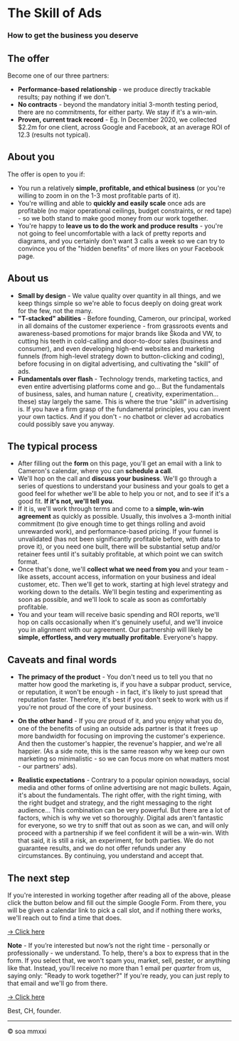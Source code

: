 # The Skill of Ads
### How to get the business you deserve


## The offer

Become one of our three partners:

- **Performance-based relationship** - we produce directly trackable results; pay nothing if we don't.
- **No contracts** - beyond the mandatory initial 3-month testing period, there are no commitments, for either party. We stay if it's a win-win.
- **Proven, current track record** - Eg. In December 2020, we collected $2.2m for one client, across Google and Facebook, at an average ROI of 12.3 (results not typical).


## About you

The offer is open to you if:

- You run a relatively **simple, profitable, and ethical business** (or you're willing to zoom in on the 1-3 most profitable parts of it).
- You're willing and able to **quickly and easily scale** once ads are profitable (no major operational ceilings, budget constraints, or red tape) - so we both stand to make good money from our work together.
- You're happy to **leave us to do the work and produce results** - you're not going to feel uncomfortable with a lack of pretty reports and diagrams, and you certainly don't want 3 calls a week so we can try to convince you of the "hidden benefits" of more likes on your Facebook page.


## About us

- **Small by design** - We value quality over quantity in all things, and we keep things simple so we're able to focus deeply on doing great work for the few, not the many.
- **"T-stacked" abilities** - Before founding, Cameron, our principal, worked in all domains of the customer experience - from grassroots events and awareness-based promotions for major brands like Škoda and VW, to cutting his teeth in cold-calling and door-to-door sales (business and consumer), and even developing high-end websites and marketing funnels (from high-level strategy down to button-clicking and coding), before focusing in on digital advertising, and cultivating the "skill" of ads.
- **Fundamentals over flash** - Technology trends, marketing tactics, and even entire advertising platforms come and go... But the fundamentals of business, sales, and human nature (, creativity, experimentation... these) stay largely the same. This is where the true "skill" in advertising is. If you have a firm grasp of the fundamental principles, you can invent your own tactics. And if you don't - no chatbot or clever ad acrobatics could possibly save you anyway.


## The typical process

- After filling out the **form** on this page, you'll get an email with a link to Cameron's calendar, where you can **schedule a call**.
- We'll hop on the call and **discuss your business**. We'll go through a series of questions to understand your business and your goals to get a good feel for whether we'll be able to help you or not, and to see if it's a good fit. **If it's not, we'll tell you**.
- If it is, we'll work through terms and come to a **simple, win-win agreement** as quickly as possible. Usually, this involves a 3-month initial commitment (to give enough time to get things rolling and avoid unrewarded work), and performance-based pricing. If your funnel is unvalidated (has not been significantly profitable before, with data to prove it), or you need one built, there will be substantial setup and/or retainer fees until it's suitably profitable, at which point we can switch format.
- Once that's done, we'll **collect what we need from you** and your team - like assets, account access, information on your business and ideal customer, etc. Then we'll get to work, starting at high level strategy and working down to the details. We'll begin testing and experimenting as soon as possible, and we'll look to scale as soon as comfortably profitable.
- You and your team will receive basic spending and ROI reports, we'll hop on calls occasionally when it's genuinely useful, and we'll invoice you in alignment with our agreement. Our partnership will likely be **simple, effortless, and very mutually profitable**. Everyone's happy.



## Caveats and final words

- **The primacy of the product** - You don't need us to tell you that no matter how good the marketing is, if you have a subpar product, service, or reputation, it won't be enough - in fact, it's likely to just spread that reputation faster. Therefore, it's best if you don't seek to work with us if you're not proud of the core of your business.

- **On the other hand** - If you _are_ proud of it, and you enjoy what you do, one of the benefits of using an outside ads partner is that it frees up more bandwidth for focusing on improving the customer's experience. And then the customer's happier, the revenue's happier, and we're all happier. (As a side note, this is the same reason why we keep our own marketing so minimalistic - so we can focus more on what matters most - our partners' ads).

- **Realistic expectations** - Contrary to a popular opinion nowadays, social media and other forms of online advertising are not magic bullets. Again, it's about the fundamentals. The right offer, with the right timing, with the right budget and strategy, and the right messaging to the right audience... This combination can be very powerful. But there are a lot of factors, which is why we vet so thoroughly. Digital ads aren't fantastic for everyone, so we try to sniff that out as soon as we can, and will only proceed with a partnership if we feel confident it will be a win-win. With that said, it is still a risk, an experiment, for both parties. We do not guarantee results, and we do not offer refunds under any circumstances. By continuing, you understand and accept that.



## The next step

If you're interested in working together after reading all of the above, please click the button below and fill out the simple Google Form. From there, you will be given a calendar link to pick a call slot, and if nothing there works, we'll reach out to find a time that does.

[-> Click here](https://www.skillofads.com/survey)

**Note** - If you’re interested but now’s not the right time - personally or professionally - we understand. To help, there's a box to express that in the form. If you select that, we won't spam you, market, sell, pester, or anything like that. Instead, you'll receive no more than 1 email per _quarter_ from us, saying only: "Ready to work together?" If you're ready, you can just reply to that email and we'll go from there.

[-> Click here](https://www.skillofads.com/survey)

Best,
CH, founder.



***

© soa mmxxi
